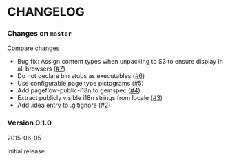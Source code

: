 # CHANGELOG

### Changes on `master`

[Compare changes](https://github.com/codevise/pageflow-panorama/compare/v0.1.0...master)

- Bug fix: Assign content types when unpacking to S3 to ensure display
  in all browsers
  ([#7](https://github.com/codevise/pageflow-panorama/pull/7))
- Do not declare bin stubs as executables
  ([#6](https://github.com/codevise/pageflow-panorama/pull/6))
- Use configurable page type pictograms
  ([#5](https://github.com/codevise/pageflow-panorama/pull/5))
- Add pageflow-public-i18n to gemspec
  ([#4](https://github.com/codevise/pageflow-panorama/pull/4))
- Extract publicly visible i18n strings from locale
  ([#3](https://github.com/codevise/pageflow-panorama/pull/3))
- Add .idea entry to .gitignore
  ([#2](https://github.com/codevise/pageflow-panorama/pull/2))

### Version 0.1.0

2015-06-05

Initial release.
